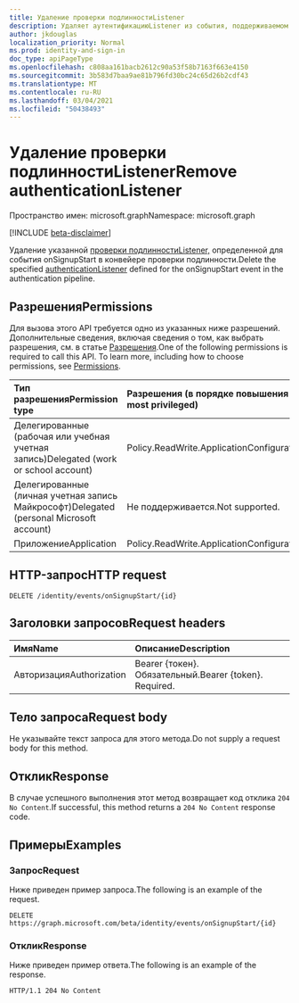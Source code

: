 ```yaml
---
title: Удаление проверки подлинностиListener
description: Удаляет аутентификациюListener из события, поддерживаемом проверкой подлинностиEventsPolicy.
author: jkdouglas
localization_priority: Normal
ms.prod: identity-and-sign-in
doc_type: apiPageType
ms.openlocfilehash: c808aa161bacb2612c90a53f58b7163f663e4150
ms.sourcegitcommit: 3b583d7baa9ae81b796fd30bc24c65d26b2cdf43
ms.translationtype: MT
ms.contentlocale: ru-RU
ms.lasthandoff: 03/04/2021
ms.locfileid: "50438493"
---
```

# <a name="remove-authenticationlistener"></a><span data-ttu-id="5e0a0-103">Удаление проверки подлинностиListener</span><span class="sxs-lookup"><span data-stu-id="5e0a0-103">Remove authenticationListener</span></span>

<span data-ttu-id="5e0a0-104">Пространство имен: microsoft.graph</span><span class="sxs-lookup"><span data-stu-id="5e0a0-104">Namespace: microsoft.graph</span></span>

[!INCLUDE [beta-disclaimer](../../includes/beta-disclaimer.md)]

<span data-ttu-id="5e0a0-105">Удаление указанной [проверки подлинностиListener,](../resources/authenticationlistener.md) определенной для события onSignupStart в конвейере проверки подлинности.</span><span class="sxs-lookup"><span data-stu-id="5e0a0-105">Delete the specified [authenticationListener](../resources/authenticationlistener.md) defined for the onSignupStart event in the authentication pipeline.</span></span>

## <a name="permissions"></a><span data-ttu-id="5e0a0-106">Разрешения</span><span class="sxs-lookup"><span data-stu-id="5e0a0-106">Permissions</span></span>

<span data-ttu-id="5e0a0-p101">Для вызова этого API требуется одно из указанных ниже разрешений. Дополнительные сведения, включая сведения о том, как выбрать разрешения, см. в статье [Разрешения](/graph/permissions-reference).</span><span class="sxs-lookup"><span data-stu-id="5e0a0-p101">One of the following permissions is required to call this API. To learn more, including how to choose permissions, see [Permissions](/graph/permissions-reference).</span></span>

|<span data-ttu-id="5e0a0-109">Тип разрешения</span><span class="sxs-lookup"><span data-stu-id="5e0a0-109">Permission type</span></span>|<span data-ttu-id="5e0a0-110">Разрешения (в порядке повышения привилегий)</span><span class="sxs-lookup"><span data-stu-id="5e0a0-110">Permissions (from least to most privileged)</span></span>|
|:---|:---|
|<span data-ttu-id="5e0a0-111">Делегированные (рабочая или учебная учетная запись)</span><span class="sxs-lookup"><span data-stu-id="5e0a0-111">Delegated (work or school account)</span></span>|<span data-ttu-id="5e0a0-112">Policy.ReadWrite.ApplicationConfiguration</span><span class="sxs-lookup"><span data-stu-id="5e0a0-112">Policy.ReadWrite.ApplicationConfiguration</span></span>|
|<span data-ttu-id="5e0a0-113">Делегированные (личная учетная запись Майкрософт)</span><span class="sxs-lookup"><span data-stu-id="5e0a0-113">Delegated (personal Microsoft account)</span></span>|<span data-ttu-id="5e0a0-114">Не поддерживается.</span><span class="sxs-lookup"><span data-stu-id="5e0a0-114">Not supported.</span></span>|
|<span data-ttu-id="5e0a0-115">Приложение</span><span class="sxs-lookup"><span data-stu-id="5e0a0-115">Application</span></span>|<span data-ttu-id="5e0a0-116">Policy.ReadWrite.ApplicationConfiguration</span><span class="sxs-lookup"><span data-stu-id="5e0a0-116">Policy.ReadWrite.ApplicationConfiguration</span></span>|

## <a name="http-request"></a><span data-ttu-id="5e0a0-117">HTTP-запрос</span><span class="sxs-lookup"><span data-stu-id="5e0a0-117">HTTP request</span></span>

<!-- {
  "blockType": "ignored"
}
-->

``` http
DELETE /identity/events/onSignupStart/{id}
```

## <a name="request-headers"></a><span data-ttu-id="5e0a0-118">Заголовки запросов</span><span class="sxs-lookup"><span data-stu-id="5e0a0-118">Request headers</span></span>

|<span data-ttu-id="5e0a0-119">Имя</span><span class="sxs-lookup"><span data-stu-id="5e0a0-119">Name</span></span>|<span data-ttu-id="5e0a0-120">Описание</span><span class="sxs-lookup"><span data-stu-id="5e0a0-120">Description</span></span>|
|:---|:---|
|<span data-ttu-id="5e0a0-121">Авторизация</span><span class="sxs-lookup"><span data-stu-id="5e0a0-121">Authorization</span></span>|<span data-ttu-id="5e0a0-p102">Bearer {токен}. Обязательный.</span><span class="sxs-lookup"><span data-stu-id="5e0a0-p102">Bearer {token}. Required.</span></span>|

## <a name="request-body"></a><span data-ttu-id="5e0a0-124">Тело запроса</span><span class="sxs-lookup"><span data-stu-id="5e0a0-124">Request body</span></span>

<span data-ttu-id="5e0a0-125">Не указывайте текст запроса для этого метода.</span><span class="sxs-lookup"><span data-stu-id="5e0a0-125">Do not supply a request body for this method.</span></span>

## <a name="response"></a><span data-ttu-id="5e0a0-126">Отклик</span><span class="sxs-lookup"><span data-stu-id="5e0a0-126">Response</span></span>

<span data-ttu-id="5e0a0-127">В случае успешного выполнения этот метод возвращает код отклика `204 No Content`.</span><span class="sxs-lookup"><span data-stu-id="5e0a0-127">If successful, this method returns a `204 No Content` response code.</span></span>

## <a name="examples"></a><span data-ttu-id="5e0a0-128">Примеры</span><span class="sxs-lookup"><span data-stu-id="5e0a0-128">Examples</span></span>

### <a name="request"></a><span data-ttu-id="5e0a0-129">Запрос</span><span class="sxs-lookup"><span data-stu-id="5e0a0-129">Request</span></span>

<span data-ttu-id="5e0a0-130">Ниже приведен пример запроса.</span><span class="sxs-lookup"><span data-stu-id="5e0a0-130">The following is an example of the request.</span></span>

<!-- {
  "blockType": "request",
  "name": "delete_onsignupstart_from_authenticationeventspolicy"
}
-->

``` http
DELETE https://graph.microsoft.com/beta/identity/events/onSignupStart/{id}
```

### <a name="response"></a><span data-ttu-id="5e0a0-131">Отклик</span><span class="sxs-lookup"><span data-stu-id="5e0a0-131">Response</span></span>

<span data-ttu-id="5e0a0-132">Ниже приведен пример ответа.</span><span class="sxs-lookup"><span data-stu-id="5e0a0-132">The following is an example of the response.</span></span>

<!-- {
  "blockType": "response",
  "truncated": true
}
-->

``` http
HTTP/1.1 204 No Content
```

